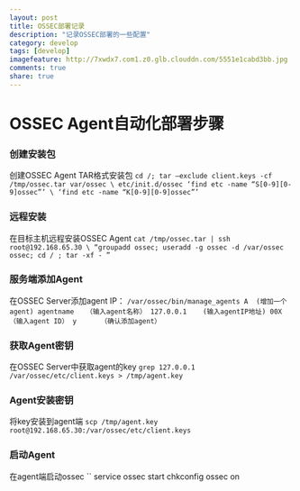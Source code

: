 ```yaml
---
layout: post
title: OSSEC部署记录
description: "记录OSSEC部署的一些配置"
category: develop
tags: [develop]
imagefeature: http://7xwdx7.com1.z0.glb.clouddn.com/5551e1cabd3bb.jpg
comments: true
share: true
---
```


# OSSEC Agent自动化部署步骤
### 创建安装包
创建OSSEC Agent TAR格式安装包
``
cd /; tar –exclude client.keys -cf /tmp/ossec.tar var/ossec \ etc/init.d/ossec ‘find etc -name “S[0-9][0-9]ossec”’ \ ‘find etc -name “K[0-9][0-9]ossec”’ 
``

### 远程安装
在目标主机远程安装OSSEC Agent
``
cat /tmp/ossec.tar | ssh root@192.168.65.30 \ “groupadd ossec; useradd -g ossec -d /var/ossec ossec; cd / ; tar -xf - ” 
``

### 服务端添加Agent
在OSSEC Server添加agent IP：
``
/var/ossec/bin/manage_agents
A  (增加一个agent)
agentname   （输入agent名称）
127.0.0.1    (输入agentIP地址)
00X    （输入agent ID）
y      （确认添加agent）
``

### 获取Agent密钥
在OSSEC Server中获取agent的key
``
grep 127.0.0.1 /var/ossec/etc/client.keys > /tmp/agent.key
``

### Agent安装密钥
将key安装到agent端
``
scp /tmp/agent.key root@192.168.65.30:/var/ossec/etc/client.keys 
``

### 启动Agent
在agent端启动ossec
``
service ossec start
chkconfig ossec on
```
